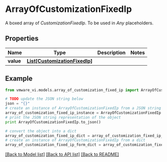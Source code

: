 # ArrayOfCustomizationFixedIp

A boxed array of *CustomizationFixedIp*. To be used in *Any* placeholders. 

## Properties
Name | Type | Description | Notes
------------ | ------------- | ------------- | -------------
**value** | [**List[CustomizationFixedIp]**](CustomizationFixedIp.md) |  | 

## Example

```python
from vmware_vi.models.array_of_customization_fixed_ip import ArrayOfCustomizationFixedIp

# TODO update the JSON string below
json = "{}"
# create an instance of ArrayOfCustomizationFixedIp from a JSON string
array_of_customization_fixed_ip_instance = ArrayOfCustomizationFixedIp.from_json(json)
# print the JSON string representation of the object
print ArrayOfCustomizationFixedIp.to_json()

# convert the object into a dict
array_of_customization_fixed_ip_dict = array_of_customization_fixed_ip_instance.to_dict()
# create an instance of ArrayOfCustomizationFixedIp from a dict
array_of_customization_fixed_ip_form_dict = array_of_customization_fixed_ip.from_dict(array_of_customization_fixed_ip_dict)
```
[[Back to Model list]](../README.md#documentation-for-models) [[Back to API list]](../README.md#documentation-for-api-endpoints) [[Back to README]](../README.md)


